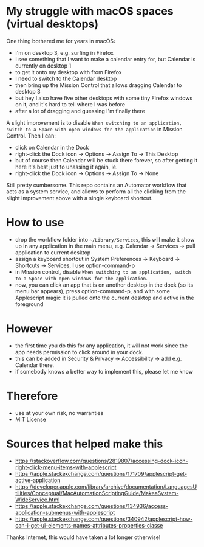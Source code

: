 # My struggle with macOS spaces (virtual desktops)

One thing bothered me for years in macOS:

 * I'm on desktop 3, e.g. surfing in Firefox
 * I see something that I want to make a calendar entry for, but Calendar is currently on desktop 1
 * to get it onto my desktop with from Firefox
  * I need to switch to the Calendar desktop
  * then bring up the Mission Control that allows dragging Calendar to desktop 3
  * but hey I also have five other desktops with some tiny Firefox windows on it, and it's hard to tell where I was before 
  * after a lot of dragging and guessing I'm finally there

A slight improvement is to disable `When switching to an application, switch to a Space with open windows for the application` in Mission Control. Then I can:

 * click on Calendar in the Dock
 * right-click the Dock icon -> Options -> Assign To -> This Desktop
 * but of course then Calendar will be stuck there forever, so after getting it here it's best just to unassing it again, ie.
 * right-click the Dock icon -> Options -> Assign To -> None

Still pretty cumbersome. This repo contains an Automator workflow that acts as a system service, and allows to perform all the clicking from the slight improvement above with a single keyboard shortcut.

# How to use

 * drop the workflow folder into `~/Library/Services`, this will make it show up in any application in the main menu, e.g. Calendar -> Services -> pull application to current desktop
 * assign a keyboard shortcut in System Preferences -> Keyboard -> Shortcuts -> Services, I use option-command-p
 * in Mission control, disable `When switching to an application, switch to a Space with open windows for the application`.
 * now, you can click an app that is on another desktop in the dock (so its menu bar appears), press option-command-p, and with some Applescript magic it is pulled onto the current desktop and active in the foreground 

# However

 * the first time you do this for any application, it will not work since the app needs permission to click around in your dock.
 * this can be added in Security & Privacy -> Accessibility -> add e.g. Calendar there.
 * if somebody knows a better way to implement this, please let me know 

# Therefore

 * use at your own risk, no warranties
 * MIT License

# Sources that helped make this

 * https://stackoverflow.com/questions/2819807/accessing-dock-icon-right-click-menu-items-with-applescript
 * https://apple.stackexchange.com/questions/171709/applescript-get-active-application
 * https://developer.apple.com/library/archive/documentation/LanguagesUtilities/Conceptual/MacAutomationScriptingGuide/MakeaSystem-WideService.html
 * https://apple.stackexchange.com/questions/134936/access-application-submenus-with-applescript
 * https://apple.stackexchange.com/questions/340942/applescript-how-can-i-get-ui-elements-names-attributes-properties-classe

Thanks Internet, this would have taken a lot longer otherwise!
